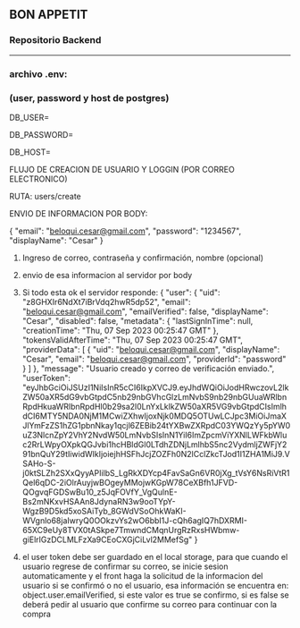 ## BON APPETIT

### Repositorio Backend

---

### archivo .env:

### (user, password y host de postgres)

DB_USER=

DB_PASSWORD=

DB_HOST=

FLUJO DE CREACION DE USUARIO Y LOGGIN (POR CORREO ELECTRONICO)

RUTA: users/create

ENVIO DE INFORMACION POR BODY:

{
"email": "beloqui.cesar@gmail.com",
"password": "1234567",
"displayName": "Cesar"
}

1. Ingreso de correo, contraseña y confirmación, nombre (opcional)
2. envio de esa informacion al servidor por body
3. Si todo esta ok el servidor responde:
   {
   "user": {
   "uid": "z8GHXIr6NdXt7iBrVdq2hwR5dp52",
   "email": "beloqui.cesar@gmail.com",
   "emailVerified": false,
   "displayName": "Cesar",
   "disabled": false,
   "metadata": {
   "lastSignInTime": null,
   "creationTime": "Thu, 07 Sep 2023 00:25:47 GMT"
   },
   "tokensValidAfterTime": "Thu, 07 Sep 2023 00:25:47 GMT",
   "providerData": [
   {
   "uid": "beloqui.cesar@gmail.com",
   "displayName": "Cesar",
   "email": "beloqui.cesar@gmail.com",
   "providerId": "password"
   }
   ]
   },
   "message": "Usuario creado y correo de verificación enviado.",
   "userToken": "eyJhbGciOiJSUzI1NiIsInR5cCI6IkpXVCJ9.eyJhdWQiOiJodHRwczovL2lkZW50aXR5dG9vbGtpdC5nb29nbGVhcGlzLmNvbS9nb29nbGUuaWRlbnRpdHkuaWRlbnRpdHl0b29sa2l0LnYxLklkZW50aXR5VG9vbGtpdCIsImlhdCI6MTY5NDA0NjM1MCwiZXhwIjoxNjk0MDQ5OTUwLCJpc3MiOiJmaXJlYmFzZS1hZG1pbnNkay1qcjl6ZEBib24tYXBwZXRpdC03YWQzYy5pYW0uZ3NlcnZpY2VhY2NvdW50LmNvbSIsInN1YiI6ImZpcmViYXNlLWFkbWluc2RrLWpyOXpkQGJvbi1hcHBldGl0LTdhZDNjLmlhbS5nc2VydmljZWFjY291bnQuY29tIiwidWlkIjoiejhHSFhJcjZOZFh0N2lCclZkcTJod1I1ZHA1MiJ9.VSAHo-S-j0ktSLZh2SXxQyyAPIilbS_LgRkXDYcp4FavSaGn6VR0jXg_tVsY6NsRiVtR1Qel6qDC-2iOlrAuyjwBOgeyMMojwKGpW78CeXBfh1JFVD-QOgvqFGDSwBu10_z5JqFOVfY_VgQulnE-Bs2mNKxvHSAAn8JdynaRN3w9ooTYpY-WgzB9D5kd5xoSAiTyb_8GWdVSoOhkWaKI-WVgnlo68jaIwryQ0OOkzvYs2wO6bbI1J-cQh6agIQ7hDXRMI-65XC9eUy8TVX0tASkpe7TmwndCMqnUrgRzRxsHWbmw-giElrlGzDCLMLFzXa9CEoCXGjCiLvl2MMefSg"
   }

4. el user token debe ser guardado en el local storage, para que cuando el usuario regrese de confirmar su correo, se inicie sesion automaticamente y el front haga la solicitud de la informacion del usuario si se confirmó o no el usuario, esa información se encuentra en: object.user.emailVerified, si este valor es true se confirmo, si es false se deberá pedir al usuario que confirme su correo para continuar con la compra
